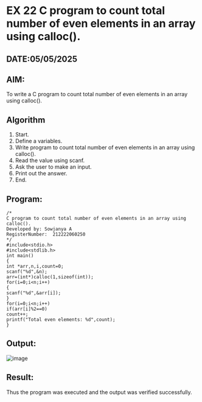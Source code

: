 # EX 22 C program to count total number of even elements in an array using calloc().
## DATE:05/05/2025
## AIM:
To write a C program to count total number of even elements in an array using calloc().

## Algorithm
 
1. Start.
2. Define a variables.
3. Write program to count total number of even elements in an array using calloc().
4. Read the value using scanf.
5. Ask the user to make an input.
6. Print out the answer.
7. End.

   
## Program:
```
/*
C program to count total number of even elements in an array using calloc().
Developed by: Sowjanya A
RegisterNumber:  212222060250
*/
#include<stdio.h> 
#include<stdlib.h> 
int main()
{
int *arr,n,i,count=0; 
scanf("%d",&n); 
arr=(int*)calloc(1,sizeof(int)); 
for(i=0;i<n;i++)
{
scanf("%d",&arr[i]);
}
for(i=0;i<n;i++)
if(arr[i]%2==0) 
count++;
printf("Total even elements: %d",count);
}
```

## Output:

![image](https://github.com/user-attachments/assets/528ab721-0973-4c75-9b04-98d0363d9584)

## Result:
Thus the program was executed and the output was verified successfully.
